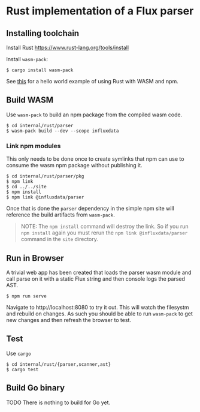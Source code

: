 # Rust implementation of a Flux parser

## Installing toolchain

Install Rust https://www.rust-lang.org/tools/install

Install  `wasm-pack`:

    $ cargo install wasm-pack

See [this](https://developer.mozilla.org/en-US/docs/WebAssembly/Rust_to_wasm) for a hello world example of using Rust with WASM and npm.

## Build WASM

Use `wasm-pack` to build an npm package from the compiled wasm code.

    $ cd internal/rust/parser
    $ wasm-pack build --dev --scope influxdata

### Link npm modules

This only needs to be done once to create symlinks that npm can use to consume the wasm npm package without publishing it.

    $ cd internal/rust/parser/pkg
    $ npm link
    $ cd ../../site
    $ npm install
    $ npm link @influxdata/parser

Once that is done the `parser` dependency in the simple npm site will reference the build artifacts from `wasm-pack`.

>NOTE: The `npm install` command will destroy the link. So if you run `npm install` again you must rerun the `npm link @influxdata/parser` command in the `site` directory.


## Run in Browser

A trivial web app has been created that loads the parser wasm module and call parse on it with a static Flux string and then console logs the parsed AST.

    $ npm run serve

Navigate to http://localhost:8080 to try it out.
This will watch the filesystm and rebuild on changes.
As such you should be able to run `wasm-pack` to get new changes and then refresh the browser to test.

## Test

Use `cargo`

    $ cd internal/rust/{parser,scanner,ast}
    $ cargo test


## Build Go binary

TODO There is nothing to build for Go yet.

